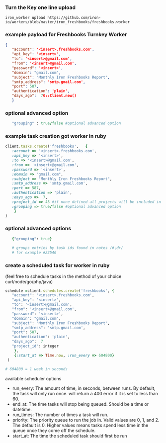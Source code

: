 ### Turn the Key one line upload
```
iron_worker upload https://github.com/iron-io/workers/blob/master/iron_freshbooks/freshbooks.worker
```
### example payload for Freshbooks Turnkey Worker
```json
{
   "account": '<insert>.freshbooks.com',
   "api_key": '<insert>',
   "to": '<insert>@gmail.com',
   "from": '<insert>@gmail.com',
   "password": '<insert>',
   "domain": "gmail.com",
   "subject": "Monthly Iron Freshbooks Report",
   "smtp_address": 'smtp.gmail.com',
   "port": 587,
   "authentication": 'plain',
   "days_ago":  7G::Client.new()
   }
```
### optional advanced option
```ruby
   "grouping" : true/false #optional advanced option
```

### example task creation got worker in ruby
```ruby
client.tasks.create('freshbooks',   {
   :account => '<insert>.freshbooks.com',
   :api_key => '<insert>',
   :to => '<insert>@gmail.com',
   :from => '<insert>@gmail.com',
   :password => '<insert>',
   :domain => "gmail.com",
   :subject => "Monthly Iron Freshbooks Report",
   :smtp_address => 'smtp.gmail.com',
   :port => 587,
   :authentication => 'plain',
   :days_ago =>  7,
   :project_id => 45 #if none defined all projects will be included in email
   :grouping => true/false #optional advanced option
    }
)
```

### optional advanced options
```ruby
   {"grouping": true}
   
   # groups entries by task ids found in notes /#\d+/
   # for example #23546
```

### create a scheduled task for worker in ruby 
(feel free to schedule tasks in the method of your choice curl/node/go/php/java)
```ruby
schedule =client.schedules.create('freshbooks', {
   "account": '<insert>.freshbooks.com',
   "api_key": '<insert>',
   "to": '<insert>@gmail.com',
   "from": '<insert>@gmail.com',
   "password": '<insert>',
   "domain": "gmail.com",
   "subject": "Monthly Iron Freshbooks Report",
   "smtp_address": 'smtp.gmail.com',
   "port": 587,
   "authentication": 'plain',
   "days_ago":  7
   "project_id": integer
    },
    {:start_at => Time.now, :run_every => 604800}
 )
 
# 604800 = 1 week in seconds
``` 
available scheduler options
* run_every:  The amount of time, in seconds, between runs. By default, the task will only run once. will return a 400 error if it is set to less than 60.
* end_at:     The time tasks will stop being queued. Should be a time or datetime.
* run_times:  The number of times a task will run.
* priority:   The priority queue to run the job in. Valid values are 0, 1, and 2. The default is 0. Higher values means tasks spend less time in the queue once they come off the schedule.
* start_at:   The time the scheduled task should first be run

